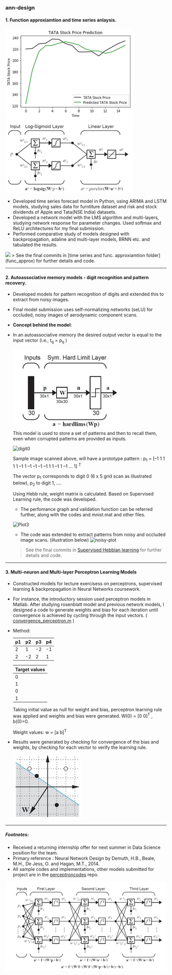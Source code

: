 
### ann-design

#### 1. Function approxiamtion and time series anlaysis.

<img src="func_approx/img/stock-res.png" width="400"> <img src="func_approx/img/model_illust.jpg" width="400">  
* Developed time series forecast model in Python, using ARIMA and LSTM models, studying sales data for furntiture dataset and risk and stock dividends of Apple and Tata(NSE India) datasets.
* Developed a network model with the LMS algorithm and multi-layers, studying network response for parameter changes. Used softmax and ReLU architectures for my final submission. 
* Performed comparative study of models designed with backpropagation, adaline and multi-layer models, BRNN etc. and tabulated the results.
<img src="https://github.com/gvsakash/ann-design/blob/master/func_approx/img/func_approx.jpg" width="400">
> See the final commits in [time series and func. approxiamtion folder](func_approx) for further details and code.

___

#### 2. Autoassociative memory models - digit recognition and pattern recovery.

* Developed models for pattern recognition of digits and extended this to extract from noisy images.
* Final model submission uses self-normalizing networks (seLU) for occluded, noisy images of aerodynamic component scans.
 * **Concept behind the model**: 
 * In an autoassociative memory the desired output vector is equal to the
input vector (i.e., t<sub>q</sub> = p<sub>q</sub> )

   ![Plot2](sup_hebb_learn/ref_model.jpg)  
   This model is used to store a set of patterns and then to recall them, even when corrupted patterns are provided as inputs.  
   
   ![digit0](https://github.com/gvsakash/ann-design/blob/master/sup_hebb_learn/pattern_digit.jpg)  
   
   Sample image scanned above,  will have a prototype pattern : p<sub>1</sub> = [–1 1 1 1 1 –1 1 –1 –1 –1 –1 1 1 –1 1 –1 ... 1] <sup>T</sup>
   
   The vector p<sub>1</sub> corresponds to digit 0 (6 x 5 grid scan as illustrated below), p<sub>2</sub> to digit 1, ....
   
   Using Hebb rule, weight matrix is calculated. Based on Supervised Learning rule, the code was developed.
   
   * The perfomance graph and validation function can be referred further, along with the codes and mnist.mat and other files.
   
   ![Plot3](https://github.com/gvsakash/ann-design/blob/master/sup_hebb_learn/performance.png)
   
   * The code was extended to extract patterns from noisy and occluded image scans. (illustration below) ![noisy-plot](https://github.com/gvsakash/ann-design/blob/master/sup_hebb_learn/noisyexamples.jpg)     
                     
        
     

   > See the final commits in [Supervised Hebbian learning](sup_hebb_learn) for further details and code.

____

#### 3. Multi-neuron and Multi-layer Perceptron Learning Models 
  
* Constructed models for lecture exercisess on perceptrons, supervised learning & backpropagation in Neural Networks coursework.
* For instance, the introductory session used perceptron models in Matlab. After studying rosenblatt model and previous network models, I designed a code to generate weights and bias for each iteration until convergence is achieved by cycling through the input vectors. ( [convergence_perceptron.m](percep/convergence_perceptron.m) )

* Method: 


    | p1 | p2 | p3 | p4 |
    | ------------- | ------------- | ------------- | ------------- |
    | 2	| 1	| -2 | -1 |
    | 2 | -2 | 2 | 1 |

     | Target values |
     | ------------- |
     | 0 |
     | 1 |
     | 0 |
     | 1 |

     Taking initial value as null for weight and bias, perceptron learning rule was applied and weights and bias were generated. W(0) = [0 0]<sup>T</sup> , b(0)=0.

    Weight values: w = [a b]<sup>T</sup>

* Results were generated by checking for convergence of the bias and weights, by checking for each vector to verify the learning rule.

    ![Plot1](percep/result_percep_plot.jpg)
    
___    

##### Footnotes: 
* Received a returning internship offer for next summer in Data Science position for the team.
* Primary reference :  Neural Network Design by Demuth, H.B., Beale, M.H., De Jess, O. and Hagan, M.T., 2014.
* All sample codes and implementations, other models submitted for project are in the [perceptroncodes](https://github.com/gvsakash/perceptroncodes) repo.
<img src="func_approx/img/multilperceptron_refbook.jpg" width="700">
